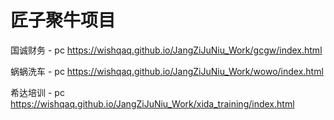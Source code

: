 # 匠子聚牛项目

国诚财务 - pc  https://wishqaq.github.io/JangZiJuNiu_Work/gcgw/index.html

蜗蜗洗车 - pc https://wishqaq.github.io/JangZiJuNiu_Work/wowo/index.html

希达培训 - pc https://wishqaq.github.io/JangZiJuNiu_Work/xida_training/index.html
